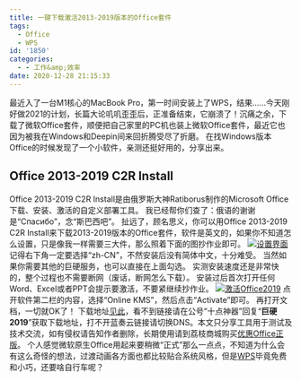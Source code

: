 ```yaml
---
title: 一键下载激活2013-2019版本的Office套件
tags:
  - Office
  - WPS
id: '1850'
categories:
  - - 工作&amp;效率
date: 2020-12-28 21:15:33
---
```


最近入了一台M1核心的MacBook Pro，第一时间安装上了WPS，结果......今天刚好做2021的计划，长篇大论叽叽歪歪后，正准备结束，它崩溃了！沉痛之余，下载了微软Office套件，顺便把自己家里的PC机也装上微软Office套件，最近它也因为被我在Windows和Deepin间来回折腾受尽了折磨。 在找Windows版本Office的时候发现了一个小软件，亲测还挺好用的，分享出来。

## Office 2013-2019 C2R Install

Office 2013-2019 C2R Install是由俄罗斯大神Ratiborus制作的Microsoft Office下载、安装、激活的自定义部署工具。 我已经帮你们查了：俄语的谢谢是“Спасибо”，念“斯巴西吧”。 扯远了，顾名思义，你可以用Office 2013-2019 C2R Install来下载2013-2019版本的Office套件，软件是英文的，如果你不知道怎么设置，只是像我一样需要三大件，那么照着下面的图抄作业即可。 [![设置界面](https://images.jubuzz.com/PicGo//2020/12/28/21-01-39-4410a306fbca11c298ab6010a1a8c1e0-8fab88.png)](https://images.jubuzz.com/PicGo//2020/12/28/21-01-39-4410a306fbca11c298ab6010a1a8c1e0-8fab88.png) 记得右下角一定要选择“zh-CN”，不然安装后没有简体中文，十分难受。 当然如果你需要其他的巨硬服务，也可以直接在上面勾选。 实测安装速度还是非常快的，整个过程也不需要断网（废话，断网怎么下载）。 安装过后首次打开任何Word、Excel或者PPT会提示要激活，不要紧继续抄作业。 [![激活Office2019](https://images.jubuzz.com/PicGo//2020/12/28/21-03-55-ed10c14f934445e13fe1db2d029438bf-838bba.png)](https://images.jubuzz.com/PicGo//2020/12/28/21-03-55-ed10c14f934445e13fe1db2d029438bf-838bba.png) 点开软件第二栏的内容，选择“Online KMS”，然后点击“Activate”即可。 再打开文档，一切就OK了！ 下载地址[见此](https://pan.lanzoux.com/b0e2ejnyh)，看不到链接请在公号“十点神器”回复“**巨硬2019**”获取下载地址，打不开蓝奏云链接请切换DNS。本文只分享工具用于测试及技术交流，如有侵权请告知作者删除，长期使用请到荔枝商城购买[优惠Office正版](https://store.lizhi.io/site/products/id/65?cid=ljvdf05a)。 个人感觉微软原生Office用起来要稍微“正式”那么一点点，不知道为什么会有这么奇怪的想法，过渡动画各方面也都比较贴合系统风格，但是[WPS](https://www.jubuzz.com/share/1601.html)毕竟免费和小巧，还要啥自行车呢？